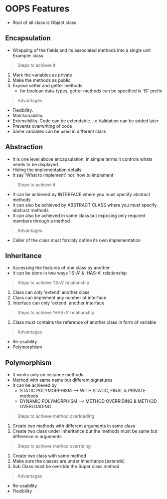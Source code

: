 # OOPS Features 
- Root of all class is Object class

## Encapsulation
- Wrapping of the fields and its associated methods into a single unit <br>
Example: class

> Steps to achieve it
1. Mark the variables as private
2. Make the methods as public
3. Expose setter and getter methods
   - for boolean data-types, getter methods can be specified is 'IS' prefix

> Advantages
- Flexibility. 
- Maintainability. 
- Extensibility. Code can be extendable. i.e Validation can be added later
- Prevents overwriting of code
- Same variables can be used in different class


## Abstraction
- It is one level above encapsulation, in simple terms it controls whats needs to be displayed
- Hiding the implementation details 
- It say 'What to implement' not 'how to implement'

> Steps to achieve it
- It can be achieved by INTERFACE where you must specify abstract methods
- It can also be achieved by ABSTRACT CLASS where you must specify abstract methods
- It can also be achieved in same class but exposing only required members through a method

> Advantages
- Caller of the class must forcibly define its own implementation


## Inheritance
- Accessing the features of one class by another
- It can be done in two ways 'IS-A' & 'HAS-A' relationship

> Steps to achieve 'IS-A' relationship 
1. Class can only 'extend' another class
2. Class can implement any number of interface
3. Interface can only 'extend' another interface

> Steps to achieve 'HAS-A' relationship
1. Class must contains the reference of another class in form of variable

> Advantages
- Re-usability
- Polymorphism


## Polymorphism
- It works only on instance methods
- Method with same name but different signatures
- It can be achieved by 
	- STATIC POLYMORPHISM  --> WITH STATIC, FINAL & PRIVATE methods
	- DYNAMIC POLYMORPHISM --> METHOD OVERRIDING & METHOD OVERLOADING

> Steps to achieve method overloading
1. Create two methods with different arguments in same class
2. Create two class under inheritance but the methods must be same but difference in arguments

> Steps to achieve method overriding
1. Create two class with same method
2. Make sure the classes are under inheritance [extends]
3. Sub Class must be override the Super class method

> Advantages
- Re-usability
- Flexibility
